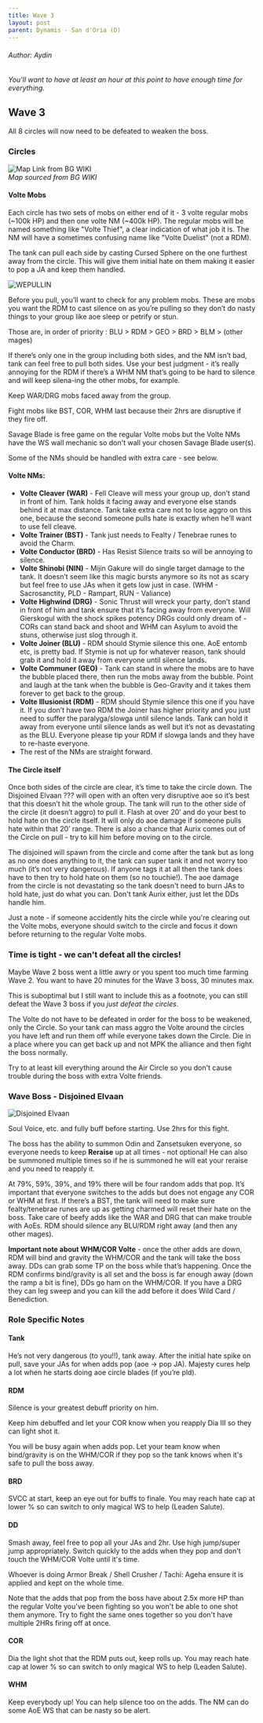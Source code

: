 ```yaml
---
title: Wave 3
layout: post
parent: Dynamis - San d'Oria (D)
---
```

###### Author: Aydin
*You'll want to have at least an hour at this point to have enough time for everything.*  

## Wave 3

All 8 circles will now need to be defeated to weaken the boss.    

### Circles  
![Map Link from BG WIKI](https://www.bg-wiki.com/images/1/1f/Wave3San_d%27Oria.jpg?20200908125953)  
*Map sourced from BG WIKI*

#### Volte Mobs
Each circle has two sets of mobs on either end of it - 3 volte regular mobs (~100k HP) and then one volte NM (~400k HP).  The regular mobs will be named something like "Volte Thief", a clear indication of what job it is.  The NM will have a sometimes confusing name like "Volte Duelist" (not a RDM).  

The tank can pull each side by casting Cursed Sphere on the one furthest away from the circle.  This will give them initial hate on them making it easier to pop a JA and keep them handled.  

![WEPULLIN](/assets/images/battle-content/dynamis-divergence/protanking.png)  

Before you pull, you’ll want to check for any problem mobs.  These are mobs you want the RDM to cast silence on as you’re pulling so they don’t do nasty things to your group like aoe sleep or petrify or stun.  

Those are, in order of priority : BLU > RDM > GEO > BRD > BLM > (other mages)  

If there’s only one in the group including both sides, and the NM isn’t bad, tank can feel free to pull both sides.  Use your best judgment - it’s really annoying for the RDM if there’s a WHM NM that’s going to be hard to silence and will keep silena-ing the other mobs, for example.  

Keep WAR/DRG mobs faced away from the group.  

Fight mobs like BST, COR, WHM last because their 2hrs are disruptive if they fire off.  

Savage Blade is free game on the regular Volte mobs but the Volte NMs have the WS wall mechanic so don't wall your chosen Savage Blade user(s).

Some of the NMs should be handled with extra care - see below.  

#### Volte NMs:
* **Volte Cleaver (WAR)** - Fell Cleave will mess your group up, don’t stand in front of him.  Tank holds it facing away and everyone else stands behind it at max distance. Tank take extra care not to lose aggro on this one, because the second someone pulls hate is exactly when he’ll want to use fell cleave.
* **Volte Trainer (BST)** - Tank just needs to Fealty / Tenebrae runes to avoid the Charm.
* **Volte Conductor (BRD)** - Has Resist Silence traits so will be annoying to silence.
* **Volte Shinobi (NIN)** - Mijin Gakure will do single target damage to the tank.  It doesn’t seem like this magic bursts anymore so its not as scary but feel free to use JAs when it gets low just in case. (WHM - Sacrosanctity, PLD - Rampart, RUN - Valiance)
* **Volte Highwind (DRG)** - Sonic Thrust will wreck your party, don’t stand in front of him and tank ensure that it’s facing away from everyone.  Will Gierskogul with the shock spikes potency DRGs could only dream of - CORs can stand back and shoot and WHM can Asylum to avoid the stuns, otherwise just slog through it.
* **Volte Joiner (BLU)** - RDM should Stymie silence this one. AoE entomb etc, is pretty bad. If Stymie is not up for whatever reason, tank should grab it and hold it away from everyone until silence lands.
* **Volte Communer (GEO)** - Tank can stand in where the mobs are to have the bubble placed there, then run the mobs away from the bubble. Point and laugh at the tank when the bubble is Geo-Gravity and it takes them forever to get back to the group.
* **Volte Illusionist (RDM)** - RDM should Stymie silence this one if you have it. If you don’t have two RDM the Joiner has higher priority and you just need to suffer the paralyga/slowga until silence lands. Tank can hold it away from everyone until silence lands as well but it’s not as devastating as the BLU.  Everyone please tip your RDM if slowga lands and they have to re-haste everyone.
* The rest of the NMs are straight forward.  


#### The Circle itself

Once both sides of the circle are clear, it’s time to take the circle down.  The Disjoined Elvaan ??? will open with an often very disruptive aoe so it’s best that this doesn’t hit the whole group.  The tank will run to the other side of the circle (it doesn’t aggro) to pull it.  Flash at over 20’ and do your best to hold hate on the circle itself.  It will only do aoe damage if someone pulls hate within that 20’ range.  There is also a chance that Aurix comes out of the Circle on pull - try to kill him before moving on to the circle.  

The disjoined will spawn from the circle and come after the tank but as long as no one does anything to it, the tank can super tank it and not worry too much (it’s not very dangerous).  If anyone tags it at all then the tank does have to then try to hold hate on them (so no touchie!).  The aoe damage from the circle is not devastating so the tank doesn't need to burn JAs to hold hate, just do what you can.  Don't tank Aurix either, just let the DDs handle him.  

Just a note - if someone accidently hits the circle while you're clearing out the Volte mobs, everyone should switch to the circle and focus it down before returning to the regular Volte mobs.  

### Time is tight - we can't defeat all the circles!

Maybe Wave 2 boss went a little awry or you spent too much time farming Wave 2.  You want to have 20 minutes for the Wave 3 boss, 30 minutes max.  

This is suboptimal but I still want to include this as a footnote, you can still defeat the Wave 3 boss if you *just defeat the circles*.  

The Volte do not have to be defeated in order for the boss to be weakened, only the Circle.  So your tank can mass aggro the Volte around the circles you have left and run them off while everyone takes down the Circle.  Die in a place where you can get back up and not MPK the alliance and then fight the boss normally.  

Try to at least kill everything around the Air Circle so you don't cause trouble during the boss with extra Volte friends.  

### Wave Boss - Disjoined Elvaan  

![Disjoined Elvaan](https://www.bg-wiki.com/images/thumb/2/23/Disjoined_Elvaan.png/158px-Disjoined_Elvaan.png)

Soul Voice, etc.  and fully buff before starting.  Use 2hrs for this fight.   

The boss has the ability to summon Odin and Zansetsuken everyone, so everyone needs to keep **Reraise** up at all times - not optional!  He can also be summoned multiple times so if he is summoned he will eat your reraise and you need to reapply it.  

At 79%, 59%, 39%, and 19% there will be four random adds that pop.  It’s important that everyone switches to the adds but does not engage any COR or WHM at first.  If there’s a BST, the tank will need to make sure fealty/tenebrae runes are up as getting charmed will reset their hate on the boss. Take care of beefy adds like the WAR and DRG that can make trouble with AoEs.  RDM should silence any BLU/RDM right away (and then any other mages).  

**Important note about WHM/COR Volte** - once the other adds are down, RDM will bind and gravity the WHM/COR and the tank will take the boss away.  DDs can grab some TP on the boss while that’s happening.  Once the RDM confirms bind/gravity is all set and the boss is far enough away (down the ramp a bit is fine), DDs go ham on the WHM/COR.  If you have a DRG they can leg sweep and you can kill the add before it does Wild Card / Benediction.

### Role Specific Notes  

#### **Tank**  
He’s not very dangerous (to you!!), tank away.  After the initial hate spike on pull, save your JAs for when adds pop (aoe -> pop JA).  Majesty cures help a lot when he starts doing aoe circle blades (if you’re pld).  

#### **RDM**
Silence is your greatest debuff priority on him.  

Keep him debuffed and let your COR know when you reapply Dia III so they can light shot it.  

You will be busy again when adds pop.  Let your team know when bind/gravity is on the WHM/COR if they pop so the tank knows when it's safe to pull the boss away.  

#### **BRD**
SVCC at start, keep an eye out for buffs to finale.  You may reach hate cap at lower % so can switch to only magical WS to help (Leaden Salute).  

#### **DD**  
Smash away, feel free to pop all your JAs and 2hr. Use high jump/super jump appropriately.  Switch quickly to the adds when they pop and don't touch the WHM/COR Volte until it's time.   

Whoever is doing Armor Break / Shell Crusher / Tachi: Ageha ensure it is applied and kept on the whole time.  

Note that the adds that pop from the boss have about 2.5x more HP than the regular Volte you've been fighting so you won't be able to one shot them anymore.  Try to fight the same ones together so you don't have multiple 2HRs firing off at once.  

#### **COR**  
Dia the light shot that the RDM puts out, keep rolls up.  You may reach hate cap at lower % so can switch to only magical WS to help (Leaden Salute).  

#### **WHM**  
Keep everybody up!  You can help silence too on the adds.  The NM can do some AoE WS that can be nasty so be alert.

